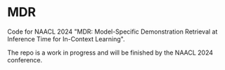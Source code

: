 # MDR
Code for NAACL 2024 "MDR: Model-Specific Demonstration Retrieval at Inference Time for In-Context Learning".

The repo is a work in progress and will be finished by the NAACL 2024 conference.
